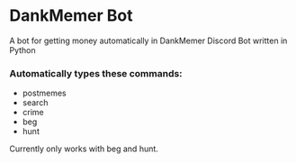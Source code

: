 # DankMemer Bot
A bot for getting money automatically in DankMemer Discord Bot written in Python


### Automatically types these commands:
- postmemes
- search
- crime
- beg
- hunt

Currently only works with beg and hunt.
